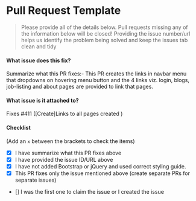 # Pull Request Template

> Please provide all of the details below. Pull requests missing any of the information below will be closed!
> Providing the issue number/url helps us identify the problem being solved and keep the issues tab clean and tidy

#### **What issue does this fix?**

Summarize what this PR fixes:- This PR creates the links in navbar menu that dropdowns on hovering menu button and the 4 links viz. login, blogs, job-listing and about pages are provided to link that pages.

#### **What issue is it attached to?**

Fixes #411 ([Create]Links to all pages created )

#### **Checklist**

(Add an `x` between the brackets to check the items)

- [x] I have summarize what this PR fixes above
- [x] I have provided the issue ID/URL above
- [x] I have not added Bootstrap or jQuery and used correct styling guide.
- [x] This PR fixes only the issue mentioned above (create separate PRs for separate issues)
- [] I was the first one to claim the issue or I created the issue
